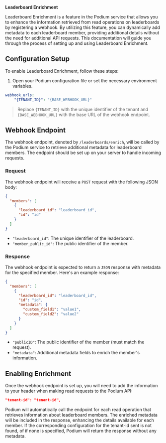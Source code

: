 **Leaderboard Enrichment**

Leaderboard Enrichment is a feature in the Podium service that allows you to enhance the information retrieved from read operations on leaderboards by registering a webhook. 
By utilizing this feature, you can dynamically add metadata to each leaderboard member, providing additional details without the need for additional API requests. 
This documentation will guide you through the process of setting up and using Leaderboard Enrichment.

## Configuration Setup

To enable Leaderboard Enrichment, follow these steps:

1. Open your Podium configuration file or set the necessary environment variables.

```yaml
webhook_urls:
    "{TENANT_ID}": "{BASE_WEBHOOK_URL}"
```

> Replace `{TENANT_ID}` with the unique identifier of the tenant and `{BASE_WEBHOOK_URL}` with the base URL of the webhook endpoint.

## Webhook Endpoint

The webhook endpoint, denoted by `/leaderboards/enrich`, will be called by the Podium service to retrieve additional metadata for leaderboard members. The endpoint should be set up on your server to handle incoming requests.

### Request

The webhook endpoint will receive a `POST` request with the following JSON body:

```json
{
  "members": [
    {
      "leaderboard_id": "leaderboard_id",
      "id": "id"
    }
  ]
}
```

- `"leaderboard_id"`: The unique identifier of the leaderboard.
- `"member_public_id"`: The public identifier of the member.

### Response

The webhook endpoint is expected to return a `JSON` response with metadata for the specified member. Here's an example response:

```json
{
  "members": [
    {
      "leaderboard_id": "leaderboard_id",
      "id": "id",
      "metadata": {
        "custom_field1": "value1",
        "custom_field2": "value2"
      }
    }
  ]
}
```

- `"publicID"`: The public identifier of the member (must match the request).
- `"metadata"`: Additional metadata fields to enrich the member's information.

## Enabling Enrichment

Once the webhook endpoint is set up, you will need to add the information to your header when making read requests to the Podium API:

```json
"tenant-id": "tenant-id",
```

Podium will automatically call the endpoint for each read operation that retrieves information about leaderboard members. The enriched metadata will be included in the response, enhancing the details available for each member. If the corresponding configuration for the tenant-id sent is not found, of if none is specified, Podium will  return the response without any metadata.